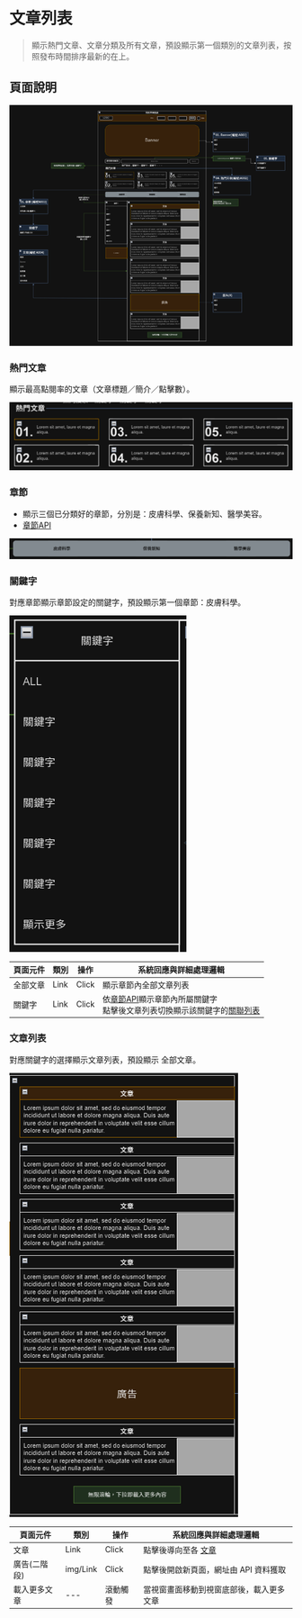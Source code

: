 # 文章列表
> 顯示熱門文章、文章分類及所有文章，預設顯示第一個類別的文章列表，按照發布時間排序最新的在上。

## 頁面說明
![頁面示意圖](./asset/article-list.png)


### 熱門文章
顯示最高點閱率的文章（文章標題／簡介／點擊數）。

![熱門文章示意圖](./asset/article-list-hotarticle.png)


### 章節
- 顯示三個已分類好的章節，分別是：皮膚科學、保養新知、醫學美容。
- [章節API](https://beautyapp2.docs.apiary.io/#reference/0/a003-/get)

![章節示意圖](./asset/article-list-chapter.png)


### 關鍵字
對應章節顯示章節設定的關鍵字，預設顯示第一個章節：皮膚科學。

![關鍵字側欄示意圖](./asset/article-list-ky.png)

|頁面元件|類別|操作|系統回應與詳細處理邏輯|
|---|---|---|---|
|全部文章|Link|Click|顯示章節內全部文章列表|
|關鍵字|Link|Click|依[章節API](https://beautyapp2.docs.apiary.io/#reference/0/a003-/get)顯示章節內所屬關鍵字 <br>點擊後文章列表切換顯示該關鍵字的[關聯列表](Pages/layout/content/related-article.md)|


### 文章列表
對應關鍵字的選擇顯示文章列表，預設顯示 全部文章。

![文章列表呈現示意圖](./asset/article-list-articlelist.png)

|頁面元件|類別|操作|系統回應與詳細處理邏輯|
|---|---|---|---|
|文章|Link|Click|點擊後導向至各 [文章](Pages/layout/content/article.md)|
|廣告(二階段)|img/Link|Click|點擊後開啟新頁面，網址由 API 資料獲取|
|載入更多文章|---|滾動觸發|當視窗畫面移動到視窗底部後，載入更多文章|

